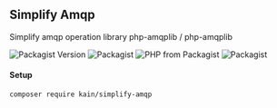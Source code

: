 ## Simplify Amqp

Simplify amqp operation library php-amqplib / php-amqplib

![Packagist Version](https://img.shields.io/packagist/v/kain/simplify-amqp.svg?style=flat-square)
![Packagist](https://img.shields.io/packagist/dt/kain/simplify-amqp.svg?color=blue&style=flat-square)
![PHP from Packagist](https://img.shields.io/packagist/php-v/kain/simplify-amqp.svg?color=blue&style=flat-square)
![Packagist](https://img.shields.io/packagist/l/kain/simplify-amqp.svg?color=blue&style=flat-square)

#### Setup

```shell
composer require kain/simplify-amqp
```